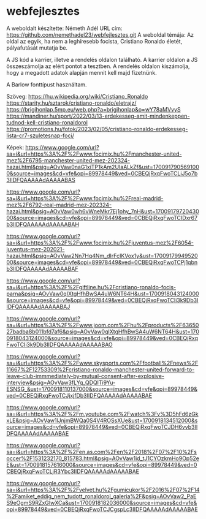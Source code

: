 # webfejlesztes

A weboldalt készítette: Németh Adél 
URL cím: https://github.com/nemethadel23/webfejlesztes.git
A weboldal témája: Az oldal az egyik, ha nem a leghíresebb focista, Cristiano Ronaldo életét, pályafutását mutatja be.

A JS kód a karrier, illetve a rendelés oldalon található.
A karrier oldalon a JS összeszámolja az elért pontot a tesztben.
A rendelés oldalon kiszámolja, hogy a megadott adatok alapján mennit kell majd fizetnünk.

A Barlow fonttípust használtam.

Szöveg:
https://hu.wikipedia.org/wiki/Cristiano_Ronaldo
https://starity.hu/sztarok/cristiano-ronaldo/eletrajz/
https://brigihonlap.5mp.eu/web.php?a=brigihonlap&o=wY78aMVvyS
https://mandiner.hu/sport/2022/03/13-erdekesseg-amit-mindenkeppen-tudnod-kell-cristiano-ronaldorol
https://promotions.hu/fotok/2023/02/05/cristiano-ronaldo-erdekesseg-lista-cr7-szuletesnap-foci/

Képek:
https://www.google.com/url?sa=i&url=https%3A%2F%2Fwww.focimix.hu%2Fmanchester-united-mez%2F6795-manchester-united-mez-202324-hazai.html&psig=AOvVaw0naG1xiTP1kAm2UIaALkZf&ust=1700917905691000&source=images&cd=vfe&opi=89978449&ved=0CBEQjRxqFwoTCLiJ5o7b3IIDFQAAAAAdAAAAABAS

https://www.google.com/url?sa=i&url=https%3A%2F%2Fwww.focimix.hu%2Freal-madrid-mez%2F6792-real-madrid-mez-202324-hazai.html&psig=AOvVaw0wh6vWneMkr7Ej1ohy_7nH&ust=1700917972043000&source=images&cd=vfe&opi=89978449&ved=0CBEQjRxqFwoTCIDxr67b3IIDFQAAAAAdAAAAABAH

https://www.google.com/url?sa=i&url=https%3A%2F%2Fwww.focimix.hu%2Fjuventus-mez%2F6054-juventus-mez-202021-hazai.html&psig=AOvVaw2Nn7Hq4Nm_dIrFcIKVox1y&ust=1700917994952000&source=images&cd=vfe&opi=89978449&ved=0CBEQjRxqFwoTCPj1qbnb3IIDFQAAAAAdAAAAABAF

https://www.google.com/url?sa=i&url=https%3A%2F%2Fgiftline.hu%2Fcristiano-ronaldo-focis-parna&psig=AOvVaw0qIXtgHfhBwSA4uW6NT64H&ust=1700918043124000&source=images&cd=vfe&opi=89978449&ved=0CBEQjRxqFwoTCIi3k9Db3IIDFQAAAAAdAAAAABAJ

https://www.google.com/url?sa=i&url=https%3A%2F%2Fwww.joom.com%2Fhu%2Fproducts%2F6365027badba8b011bfd7af6&psig=AOvVaw0qIXtgHfhBwSA4uW6NT64H&ust=1700918043124000&source=images&cd=vfe&opi=89978449&ved=0CBEQjRxqFwoTCIi3k9Db3IIDFQAAAAAdAAAAABAO

https://www.google.com/url?sa=i&url=https%3A%2F%2Fwww.skysports.com%2Ffootball%2Fnews%2F11667%2F12753309%2Fcristiano-ronaldo-manchester-united-forward-to-leave-club-immmediately-by-mutual-consent-after-explosive-interview&psig=AOvVaw3fLYq_QDQlTi9Yu-ESNSG_&ust=1700918110137000&source=images&cd=vfe&opi=89978449&ved=0CBEQjRxqFwoTCJjxjfDb3IIDFQAAAAAdAAAAABAE

https://www.google.com/url?sa=i&url=https%3A%2F%2Fm.youtube.com%2Fwatch%3Fv%3D5hFd6zGkxLE&psig=AOvVaw1lJnjmBWQa0S4V4ROSsXUe&ust=1700918134512000&source=images&cd=vfe&opi=89978449&ved=0CBEQjRxqFwoTCJDH6vvb3IIDFQAAAAAdAAAAABAE

https://www.google.com/url?sa=i&url=https%3A%2F%2Fen.as.com%2Fen%2F2018%2F07%2F10%2Fsoccer%2F1531232170_815783.html&psig=AOvVaw1id_tJ1CYOzkmHo9Op52eE&ust=1700918157616000&source=images&cd=vfe&opi=89978449&ved=0CBEQjRxqFwoTCLjR3Ybc3IIDFQAAAAAdAAAAABAE

https://www.google.com/url?sa=i&url=https%3A%2F%2Fvelvet.hu%2Fgumicukor%2F2016%2F07%2F14%2Famiket_eddig_nem_tudott_ronaldorol_galeria%2F&psig=AOvVaw2_PaES9eOgmS9RZxGIwXCa&ust=1700918182036000&source=images&cd=vfe&opi=89978449&ved=0CBEQjRxqFwoTCJCgspLc3IIDFQAAAAAdAAAAABAE
